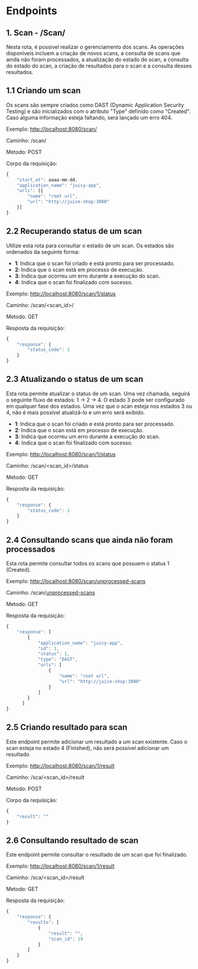 # Endpoints

## 1. Scan -  /Scan/

Nesta rota, é possível realizar o gerenciamento dos scans. As operações disponíveis incluem a criação de novos scans, a consulta de scans que ainda não foram processados, a atualização do estado do scan, a consulta do estado do scan, a criação de resultados para o scan e a consulta desses resultados.

## 1.1 Criando um scan

Os scans são sempre criados como DAST (Dynamic Application Security Testing) e são inicializados com o atributo "Type" definido como "Created". Caso alguma informação esteja faltando, será lançado um erro 404.

Exemplo: [http://localhost:8080/scan/](http://localhost:8080/scan/)

Caminho: /scan/

Metodo: POST

Corpo da requisição:

```jsx
{
    "start_at": aaaa-mm-dd,
    "application_name": "juicy-app",
    "urls": [{
        "name": "root url",
        "url": "http://juice-shop:3000"
    }]
}
```

## 2.2 Recuperando status de um scan

Utilize esta rota para consultar o estado de um scan. Os estados são ordenados da seguinte forma:

- **1**: Indica que o scan foi criado e está pronto para ser processado.
- **2**: Indica que o scan está em processo de execução.
- **3**: Indica que ocorreu um erro durante a execução do scan.
- **4**: Indica que o scan foi finalizado com sucesso.

Exemplo: [http://localhost:8080/scan/1/status](http://localhost:8080/scan/1/status)

Caminho: /scan/<scan_id>/

Metodo: GET

Resposta da requisição: 

```jsx
{
    "response": {
        "status_code": 1
    }
}
```

## 2.3 Atualizando o status de um scan

Esta rota permite atualizar o status de um scan. Uma vez chamada, seguirá o seguinte fluxo de estados: 1 → 2 → 4. O estado 3 pode ser configurado em qualquer fase dos estados. Uma vez que o scan esteja nos estados 3 ou 4, não é mais possível atualizá-lo e um erro será exibido.

- **1**: Indica que o scan foi criado e está pronto para ser processado.
- **2**: Indica que o scan está em processo de execução.
- **3**: Indica que ocorreu um erro durante a execução do scan.
- **4**: Indica que o scan foi finalizado com sucesso.

Exemplo: [http://localhost:8080/scan/1/status](http://localhost:8080/scan/1/status)

Caminho: /scan/<scan_id>/status

Metodo: GET

Resposta da requisição: 

```jsx
{
    "response": {
        "status_code": 1
    }
}
```

## 2.4 Consultando scans que ainda não foram processados

Esta rota permite consultar todos os scans que possuem o status 1 (Created).

Exemplo: [http://localhost:8080/scan/unprocessed-scans](http://localhost:8080/scan/unprocessed-scans)

Caminho: /scan/[unprocessed-scans](http://localhost:8080/scan/unprocessed-scans)

Metodo: GET

Resposta da requisição:

```jsx
{
    "response": [
        {
            "application_name": "juicy-app",
            "id": 1,
            "status": 1,
            "type": "DAST",
            "urls": [
                {
                    "name": "root url",
                    "url": "http://juice-shop:3000"
                }
            ]
        }
	  ]
}
```

## 2.5 Criando resultado para scan

Este endpoint permite adicionar um resultado a um scan existente. Caso o scan esteja no estado 4 (Finished), não será possível adicionar um resultado.

Exemplo: [http://localhost:8080/scan/1/result](http://localhost:8080/scan/1/result)

Caminho: /sca/<scan_id>/result 

Metodo: POST

Corpo da requisição:

```jsx
{
    "result": ""
}
```

## 2.6 Consultando resultado de scan

Este endpoint permite consultar o resultado de um scan que foi finalizado.

Exemplo: [http://localhost:8080/scan/1/result](http://localhost:8080/scan/1/result)

Caminho: /sca/<scan_id>/result 

Metodo: GET

Resposta da requisição:

```jsx
{
    "response": {
        "results": [
            {
                "result": "",
                "scan_id": 19
            }
        ]
    }
}
```